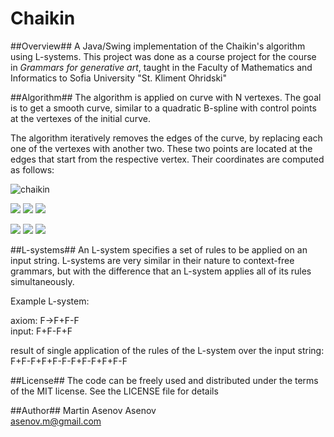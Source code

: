 Chaikin
=======

##Overview##
A Java/Swing implementation of the Chaikin's algorithm using L-systems.
This project was done as a course project for the course in *Grammars
for generative art*, taught in the Faculty of Mathematics and Informatics
to Sofia University "St. Kliment Ohridski"

##Algorithm##
The algorithm is applied on curve with N vertexes. The goal is to get a smooth curve,
similar to a quadratic B-spline with control points at the vertexes of the initial
curve. 

The algorithm iteratively removes the edges of the curve, by replacing each
one of the vertexes with another two. These two points are located at the edges
that start from the respective vertex. Their coordinates are computed as follows:

<img src="http://www.idav.ucdavis.edu/education/CAGDNotes/Chaikins-Algorithm/img8.gif" alt="chaikin" />

<img src="http://www.idav.ucdavis.edu/education/CAGDNotes/Chaikins-Algorithm/img9.gif" /> <img src="http://www.idav.ucdavis.edu/education/CAGDNotes/Chaikins-Algorithm/img10.gif" /> <img src="http://www.idav.ucdavis.edu/education/CAGDNotes/Chaikins-Algorithm/img14.gif" />

<img src="http://www.idav.ucdavis.edu/education/CAGDNotes/Chaikins-Algorithm/img12.gif" /> <img src="http://www.idav.ucdavis.edu/education/CAGDNotes/Chaikins-Algorithm/img13.gif" /> <img src="http://www.idav.ucdavis.edu/education/CAGDNotes/Chaikins-Algorithm/img14.gif" />

##L-systems##
An L-system specifies a set of rules to be applied on an input string.
L-systems are very similar in their nature to context-free grammars, but with
the difference that an L-system applies all of its rules simultaneously.

Example L-system:

axiom: F->F+F-F <br />
input: F+F-F+F <br />

result of single application of the rules of the L-system over the input string: <br/>
F+F-F+F+F-F-F+F-F+F+F-F


##License##
The code can be freely used and distributed under the terms of the MIT license.
See the LICENSE file for details

##Author##
Martin Asenov Asenov
<br />
asenov.m@gmail.com
